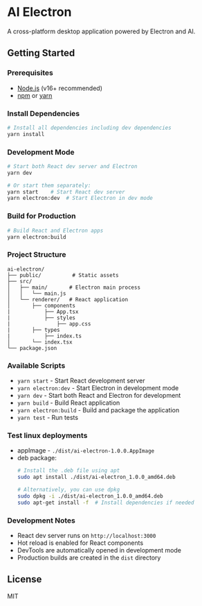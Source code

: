 # AI Electron

A cross-platform desktop application powered by Electron and AI.

## Getting Started

### Prerequisites

- [Node.js](https://nodejs.org/) (v16+ recommended)
- [npm](https://www.npmjs.com/) or [yarn](https://yarnpkg.com/)

### Install Dependencies

```bash
# Install all dependencies including dev dependencies
yarn install
```

### Development Mode

```bash
# Start both React dev server and Electron
yarn dev

# Or start them separately:
yarn start    # Start React dev server
yarn electron:dev  # Start Electron in dev mode
```

### Build for Production

```bash
# Build React and Electron apps
yarn electron:build
```

### Project Structure

```
ai-electron/
├── public/          # Static assets
├── src/
│   ├── main/       # Electron main process
│   │   └── main.js
│   └── renderer/   # React application
│       ├── components
|           ├── App.tsx
|           ├── styles
|               ├── app.css
|       ├── types
|           ├── index.ts
│       └── index.tsx
└── package.json
```

### Available Scripts

- `yarn start` - Start React development server
- `yarn electron:dev` - Start Electron in development mode
- `yarn dev` - Start both React and Electron for development
- `yarn build` - Build React application
- `yarn electron:build` - Build and package the application
- `yarn test` - Run tests

### Test linux deployments
- appImage - `./dist/ai-electron-1.0.0.AppImage`
- deb package:
  ```bash
  # Install the .deb file using apt
  sudo apt install ./dist/ai-electron_1.0.0_amd64.deb

  # Alternatively, you can use dpkg
  sudo dpkg -i ./dist/ai-electron_1.0.0_amd64.deb
  sudo apt-get install -f  # Install dependencies if needed
  ```

### Development Notes

- React dev server runs on `http://localhost:3000`
- Hot reload is enabled for React components
- DevTools are automatically opened in development mode
- Production builds are created in the `dist` directory

## License

MIT